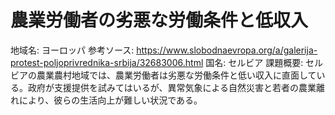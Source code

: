 # 農業労働者の劣悪な労働条件と低収入

地域名: ヨーロッパ
参考ソース: https://www.slobodnaevropa.org/a/galerija-protest-poljoprivrednika-srbija/32683006.html
国名: セルビア
課題概要: セルビアの農業農村地域では、農業労働者は劣悪な労働条件と低い収入に直面している。政府が支援提供を試みてはいるが、異常気象による自然災害と若者の農業離れにより、彼らの生活向上が難しい状況である。